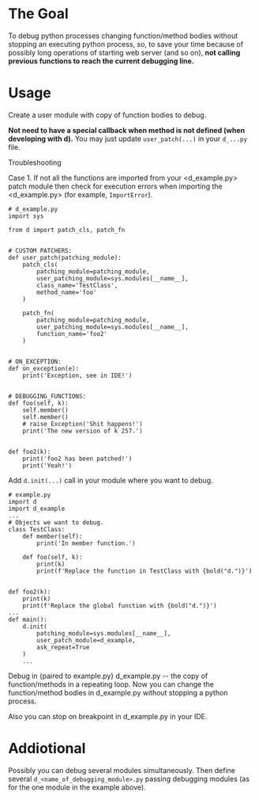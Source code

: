# The Goal

To debug python processes changing function/method bodies without stopping an executing python process, so, to save your time because of possibly long operations of starting web server (and so on), **not calling previous functions to reach the current debugging line.**


# Usage

Create a user module with copy of function bodies to debug.

**Not need to have a special callback when method is not defined (when developing with d).** You may just update `user_patch(...)` in your `d_...py` file.

Troubleshooting

Case 1. If not all the functions are imported from your <d_example.py> patch module then check for execution errors when importing the <d_example.py> (for example, `ImportError`).


```
# d_example.py
import sys

from d import patch_cls, patch_fn


# CUSTOM PATCHERS:
def user_patch(patching_module):
    patch_cls(
        patching_module=patching_module,
        user_patching_module=sys.modules[__name__],
        class_name='TestClass',
        method_name='foo'
    )

    patch_fn(
        patching_module=patching_module,
        user_patching_module=sys.modules[__name__],
        function_name='foo2'
    )


# ON_EXCEPTION:
def on_exception(e):
    print('Exception, see in IDE!')


# DEBUGGING_FUNCTIONS:
def foo(self, k):
    self.member()
    self.member()
    # raise Exception('Shit happens!')
    print('The new version of k 257.')


def foo2(k):
    print('foo2 has been patched!')
    print('Yeah!')
```

Add `d.init(...)` call in your module where you want to debug.

```
# example.py
import d
import d_example
...
# Objects we want to debug.
class TestClass:
    def member(self):
        print('In member function.')

    def foo(self, k):
        print(k)
        print(f'Replace the function in TestClass with {bold("d.")}')


def foo2(k):
    print(k)
    print(f'Replace the global function with {bold("d.")}')
...
def main():
    d.init(
        patching_module=sys.modules[__name__],
        user_patch_module=d_example,
        ask_repeat=True
    )
    ...
```

Debug in {paired to example.py} d_example.py -- the copy of function/methods in a repeating loop. Now you can change the function/method bodies in d_example.py without stopping a python process.

Also you can stop on breakpoint in d_example.py in your IDE.

# Addiotional

Possibly you can debug several modules simultaneously. Then define several `d_<name_of_debugging_module>.py` passing debugging modules (as for the one module in the example above).
